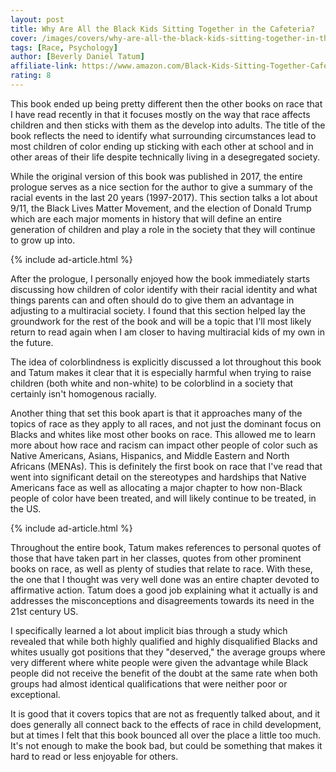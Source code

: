 ```yaml
---
layout: post
title: Why Are All the Black Kids Sitting Together in the Cafeteria?
cover: /images/covers/why-are-all-the-black-kids-sitting-together-in-the-cafeteria.jpg
tags: [Race, Psychology]
author: [Beverly Daniel Tatum]
affiliate-link: https://www.amazon.com/Black-Kids-Sitting-Together-Cafeteria/dp/0465060684
rating: 8
---
```


This book ended up being pretty different then the other books on race that I have read recently in that it focuses mostly on the way that race affects children and then sticks with them as the develop into adults. The title of the book reflects the need to identify what surrounding circumstances lead to most children of color ending up sticking with each other at school and in other areas of their life despite technically living in a desegregated society.

While the original version of this book was published in 2017, the entire prologue serves as a nice section for the author to give a summary of the racial events in the last 20 years (1997-2017). This section talks a lot about 9/11, the Black Lives Matter Movement, and the election of Donald Trump which are each major moments in history that will define an entire generation of children and play a role in the society that they will continue to grow up into.

{% include ad-article.html %}

After the prologue, I personally enjoyed how the book immediately starts discussing how children of color identify with their racial identity and what things parents can and often should do to give them an advantage in adjusting to a multiracial society. I found that this section helped lay the groundwork for the rest of the book and will be a topic that I'll most likely return to read again when I am closer to having multiracial kids of my own in the future.

The idea of colorblindness is explicitly discussed a lot throughout this book and Tatum makes it clear that it is especially harmful when trying to raise children (both white and non-white) to be colorblind in a society that certainly isn't homogenous racially.

Another thing that set this book apart is that it approaches many of the topics of race as they apply to all races, and not just the dominant focus on Blacks and whites like most other books on race. This allowed me to learn more about how race and racism can impact other people of color such as Native Americans, Asians, Hispanics, and Middle Eastern and North Africans (MENAs). This is definitely the first book on race that I've read that went into significant detail on the stereotypes and hardships that Native Americans face as well as allocating a major chapter to how non-Black people of color have been treated, and will likely continue to be treated, in the US.

{% include ad-article.html %}

Throughout the entire book, Tatum makes references to personal quotes of those that have taken part in her classes, quotes from other prominent books on race, as well as plenty of studies that relate to race. With these, the one that I thought was very well done was an entire chapter devoted to affirmative action. Tatum does a good job explaining what it actually is and addresses the misconceptions and disagreements towards its need in the 21st century US.

I specifically learned a lot about implicit bias through a study which revealed that while both highly qualified and highly disqualified Blacks and whites usually got positions that they "deserved," the average groups where very different where white people were given the advantage while Black people did not receive the benefit of the doubt at the same rate when both groups had almost identical qualifications that were neither poor or exceptional.

It is good that it covers topics that are not as frequently talked about, and it does generally all connect back to the effects of race in child development, but at times I felt that this book bounced all over the place a little too much. It's not enough to make the book bad, but could be something that makes it hard to read or less enjoyable for others.